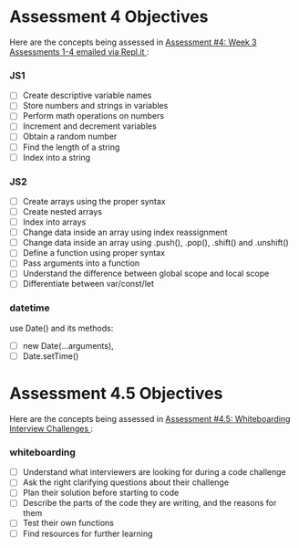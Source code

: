 # Assessment 4 Objectives

Here are the concepts being assessed in [Assessment #4: Week 3 Assessments 1-4 emailed via Repl.it
](https://repl.it/teacher/classrooms/89804/scheduled):

### JS1
- [ ] Create descriptive variable names
- [ ] Store numbers and strings in variables
- [ ] Perform math operations on numbers
- [ ] Increment and decrement variables
- [ ] Obtain a random number
- [ ] Find the length of a string
- [ ] Index into a string

### JS2
- [ ] Create arrays using the proper syntax
- [ ] Create nested arrays
- [ ] Index into arrays
- [ ] Change data inside an array using index reassignment
- [ ] Change data inside an array using .push(), .pop(), .shift() and .unshift()
- [ ] Define a function using proper syntax
- [ ] Pass arguments into a function
- [ ] Understand the difference between global scope and local scope
- [ ] Differentiate between var/const/let

### datetime
use Date() and its methods:
- [ ] new Date(...arguments),
- [ ] Date.setTime()

# Assessment 4.5 Objectives

Here are the concepts being assessed in [Assessment #4.5: Whiteboarding Interview Challenges
](https://github.com/Techtonica/curriculum/blob/master/interviewing/week-3-whiteboard-challenges.md):

### whiteboarding
- [ ] Understand what interviewers are looking for during a code challenge
- [ ] Ask the right clarifying questions about their challenge
- [ ] Plan their solution before starting to code
- [ ] Describe the parts of the code they are writing, and the reasons for them
- [ ] Test their own functions
- [ ] Find resources for further learning
